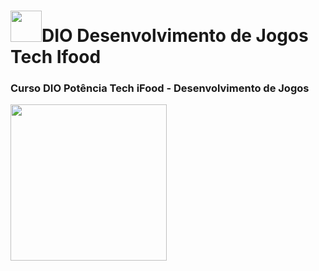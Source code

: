 <h1><img src="https://hermes.dio.me/tracks/83f8150a-6429-4c1a-9207-d5bff610f647.png" height="50" width="50">DIO Desenvolvimento de Jogos Tech Ifood</h1>

<h3>Curso DIO Potência Tech iFood - Desenvolvimento de Jogos</h3> 

<img  src= "https://hermes.dio.me/tracks/83f8150a-6429-4c1a-9207-d5bff610f647.png" height="250" width="250" >



